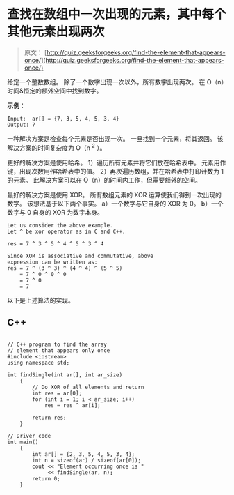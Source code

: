 # 查找在数组中一次出现的元素，其中每个其他元素出现两次

> 原文： [http://quiz.geeksforgeeks.org/find-the-element-that-appears-once/](http://quiz.geeksforgeeks.org/find-the-element-that-appears-once/)

给定一个整数数组。 除了一个数字出现一次以外，所有数字出现两次。 在 O（n）时间&恒定的额外空间中找到数字。

**示例**：

```
Input:  ar[] = {7, 3, 5, 4, 5, 3, 4}
Output: 7 

```

一种解决方案是检查每个元素是否出现一次。 一旦找到一个元素，将其返回。 该解决方案的时间复杂度为 O（n <sup>2</sup> ）。

更好的解决方案是使用哈希。
1）遍历所有元素并将它们放在哈希表中。 元素用作键，出现次数用作哈希表中的值。
2）再次遍历数组，并在哈希表中打印计数为 1 的元素。
此解决方案可以在 O（n）的时间内工作，但需要额外的空间。

最好的解决方案是使用 XOR。 所有数组元素的 XOR 运算使我们得到一次出现的数字。 该想法基于以下两个事实。
a）一个数字与它自身的 XOR 为 0。
b）一个数字与 0 自身的 XOR 为数字本身。

```
Let us consider the above example.  
Let ^ be xor operator as in C and C++.

res = 7 ^ 3 ^ 5 ^ 4 ^ 5 ^ 3 ^ 4

Since XOR is associative and commutative, above 
expression can be written as:
res = 7 ^ (3 ^ 3) ^ (4 ^ 4) ^ (5 ^ 5)  
    = 7 ^ 0 ^ 0 ^ 0
    = 7 ^ 0
    = 7 
```

以下是上述算法的实现。

## C++ 

```

// C++ program to find the array  
// element that appears only once 
#include <iostream> 
using namespace std; 

int findSingle(int ar[], int ar_size) 
    { 
        // Do XOR of all elements and return 
        int res = ar[0]; 
        for (int i = 1; i < ar_size; i++) 
            res = res ^ ar[i]; 

        return res; 
    } 

// Driver code 
int main() 
    { 
        int ar[] = {2, 3, 5, 4, 5, 3, 4}; 
        int n = sizeof(ar) / sizeof(ar[0]); 
        cout << "Element occurring once is " 
             << findSingle(ar, n); 
        return 0; 
    } 

```